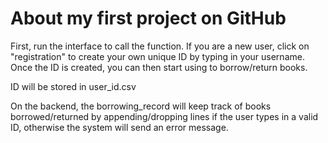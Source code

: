# About my first project on GitHub
First, run the interface to call the function. If you are a new user, click on "registration" to create your own unique ID by typing in your username. Once the ID is created, you can then start using to borrow/return books. 

ID will be stored in user_id.csv 

On the backend, the borrowing_record will keep track of books borrowed/returned by appending/dropping lines if the user types in a valid ID, otherwise the system will send an error message. 



